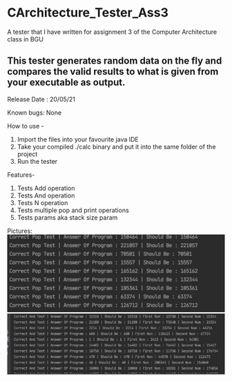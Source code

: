# CArchitecture_Tester_Ass3
A tester that I have written for assignment 3 of the Computer Architecture class in BGU

This tester generates random data on the fly and compares the valid results to what is given from your executable as output.
---

Release Date : 20/05/21

Known bugs:
None


How to use -
1) Import the files into your favourite java IDE 
2) Take your compiled ./calc binary and put it into the same folder of the project
3) Run the tester


Features-
1) Tests Add operation
2) Tests And operation
3) Tests N operation
4) Tests multiple pop and print operations
5) Tests params aka stack size param



Pictures:
![Screenshot](T1.png)
![Screenshot](T2.png)
